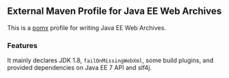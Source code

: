 ## External Maven Profile for Java EE Web Archives

This is a [pomx](https://github.com/t1/pomx) profile for writing Java EE Web Archives.

### Features

It mainly declares JDK 1.8, `failOnMissingWebXml`, some build plugins,
and provided dependencies on Java EE 7 API and slf4j.

